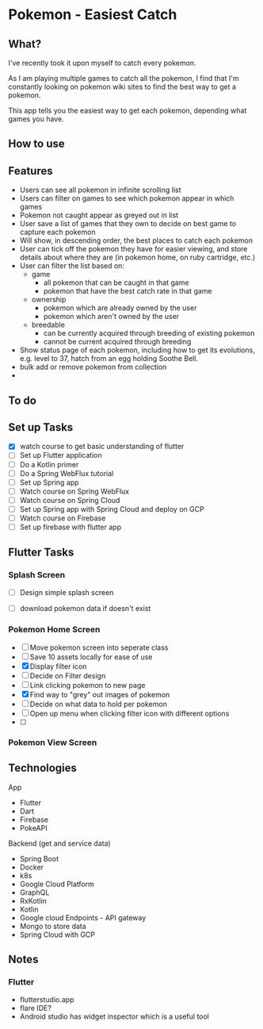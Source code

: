 # Pokemon - Easiest Catch

## What?
I've recently took it upon myself to catch every pokemon.

As I am playing multiple games to catch all the pokemon, I find that I'm constantly looking on pokemon wiki sites to find the best way to get a pokemon.

This app tells you the easiest way to get each pokemon, depending what games you have.

## How to use

## Features
- Users can see all pokemon in infinite scrolling list
- Users can filter on games to see which pokemon appear in which games
- Pokemon not caught appear as greyed out in list
- User save a list of games that they own to decide on best game to capture each pokemon
- Will show, in descending order, the best places to catch each pokemon
- User can tick off the pokemon they have for easier viewing, and store details about where they are (in pokemon home, on ruby cartridge, etc.)
- User can filter the list based on:
    - game
        - all pokemon that can be caught in that game
        - pokemon that have the best catch rate in that game
    - ownership
        - pokemon which are already owned by the user
        - pokemon which aren't owned by the user
    - breedable
        - can be currently acquired through breeding of existing pokemon
        - cannot be current acquired through breeding
- Show status page of each pokemon, including how to get its evolutions, e.g. level to 37, hatch from an egg holding Soothe Bell.
- bulk add or remove pokemon from collection
- 
    

## To do
## Set up Tasks
- [x] watch course to get basic understanding of flutter
- [ ] Set up Flutter application
- [ ] Do a Kotlin primer
- [ ] Do a Spring WebFlux tutorial
- [ ] Set up Spring app
- [ ] Watch course on Spring WebFlux
- [ ] Watch course on Spring Cloud
- [ ] Set up Spring app with Spring Cloud and deploy on GCP
- [ ] Watch course on Firebase
- [ ] Set up firebase with flutter app

## Flutter Tasks

### Splash Screen
- [ ] Design simple splash screen
- [ ] download pokemon data if doesn't exist


### Pokemon Home Screen
- [ ] Move pokemon screen into seperate class
- [ ] Save 10 assets locally for ease of use
- [x] Display filter icon
- [ ] Decide on Filter design
- [ ] Link clicking pokemon to new page
- [x] Find way to "grey" out images of pokemon
- [ ] Decide on what data to hold per pokemon
- [ ] Open up menu when clicking filter icon with different options
- [ ] 

### Pokemon View Screen


## Technologies
App
- Flutter
- Dart
- Firebase
- PokeAPI

Backend (get and service data)
- Spring Boot
- Docker
- k8s
- Google Cloud Platform
- GraphQL
- RxKotlin
- Kotlin
- Google cloud Endpoints - API gateway
- Mongo to store data 
- Spring Cloud with GCP

## Notes
### Flutter
- flutterstudio.app
- flare IDE?
- Android studio has widget inspector which is a useful tool
